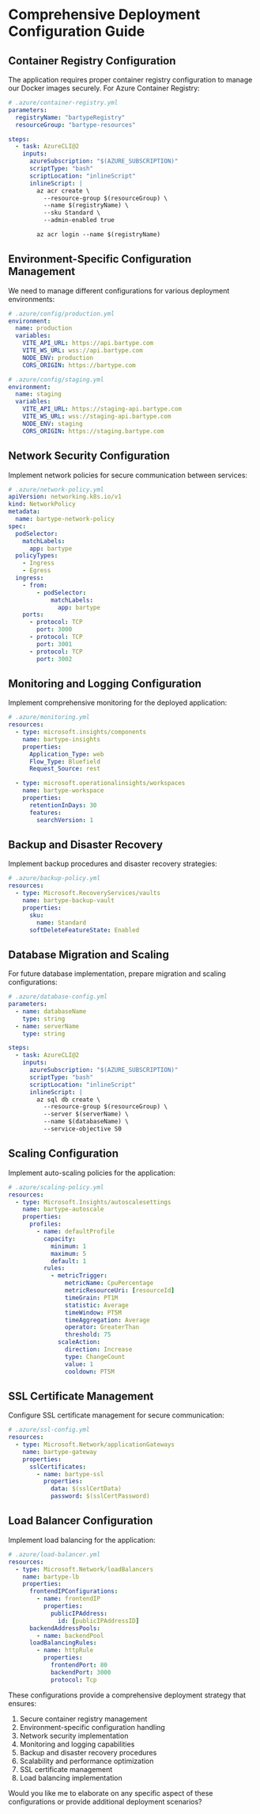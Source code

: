 # Comprehensive Deployment Configuration Guide

## Container Registry Configuration

The application requires proper container registry configuration to manage our Docker images securely. For Azure Container Registry:

```yaml
# .azure/container-registry.yml
parameters:
  registryName: "bartypeRegistry"
  resourceGroup: "bartype-resources"

steps:
  - task: AzureCLI@2
    inputs:
      azureSubscription: "$(AZURE_SUBSCRIPTION)"
      scriptType: "bash"
      scriptLocation: "inlineScript"
      inlineScript: |
        az acr create \
          --resource-group $(resourceGroup) \
          --name $(registryName) \
          --sku Standard \
          --admin-enabled true

        az acr login --name $(registryName)
```

## Environment-Specific Configuration Management

We need to manage different configurations for various deployment environments:

```yaml
# .azure/config/production.yml
environment:
  name: production
  variables:
    VITE_API_URL: https://api.bartype.com
    VITE_WS_URL: wss://api.bartype.com
    NODE_ENV: production
    CORS_ORIGIN: https://bartype.com

# .azure/config/staging.yml
environment:
  name: staging
  variables:
    VITE_API_URL: https://staging-api.bartype.com
    VITE_WS_URL: wss://staging-api.bartype.com
    NODE_ENV: staging
    CORS_ORIGIN: https://staging.bartype.com
```

## Network Security Configuration

Implement network policies for secure communication between services:

```yaml
# .azure/network-policy.yml
apiVersion: networking.k8s.io/v1
kind: NetworkPolicy
metadata:
  name: bartype-network-policy
spec:
  podSelector:
    matchLabels:
      app: bartype
  policyTypes:
    - Ingress
    - Egress
  ingress:
    - from:
        - podSelector:
            matchLabels:
              app: bartype
    ports:
      - protocol: TCP
        port: 3000
      - protocol: TCP
        port: 3001
      - protocol: TCP
        port: 3002
```

## Monitoring and Logging Configuration

Implement comprehensive monitoring for the deployed application:

```yaml
# .azure/monitoring.yml
resources:
  - type: microsoft.insights/components
    name: bartype-insights
    properties:
      Application_Type: web
      Flow_Type: Bluefield
      Request_Source: rest

  - type: microsoft.operationalinsights/workspaces
    name: bartype-workspace
    properties:
      retentionInDays: 30
      features:
        searchVersion: 1
```

## Backup and Disaster Recovery

Implement backup procedures and disaster recovery strategies:

```yaml
# .azure/backup-policy.yml
resources:
  - type: Microsoft.RecoveryServices/vaults
    name: bartype-backup-vault
    properties:
      sku:
        name: Standard
      softDeleteFeatureState: Enabled
```

## Database Migration and Scaling

For future database implementation, prepare migration and scaling configurations:

```yaml
# .azure/database-config.yml
parameters:
  - name: databaseName
    type: string
  - name: serverName
    type: string

steps:
  - task: AzureCLI@2
    inputs:
      azureSubscription: "$(AZURE_SUBSCRIPTION)"
      scriptType: "bash"
      scriptLocation: "inlineScript"
      inlineScript: |
        az sql db create \
          --resource-group $(resourceGroup) \
          --server $(serverName) \
          --name $(databaseName) \
          --service-objective S0
```

## Scaling Configuration

Implement auto-scaling policies for the application:

```yaml
# .azure/scaling-policy.yml
resources:
  - type: Microsoft.Insights/autoscalesettings
    name: bartype-autoscale
    properties:
      profiles:
        - name: defaultProfile
          capacity:
            minimum: 1
            maximum: 5
            default: 1
          rules:
            - metricTrigger:
                metricName: CpuPercentage
                metricResourceUri: [resourceId]
                timeGrain: PT1M
                statistic: Average
                timeWindow: PT5M
                timeAggregation: Average
                operator: GreaterThan
                threshold: 75
              scaleAction:
                direction: Increase
                type: ChangeCount
                value: 1
                cooldown: PT5M
```

## SSL Certificate Management

Configure SSL certificate management for secure communication:

```yaml
# .azure/ssl-config.yml
resources:
  - type: Microsoft.Network/applicationGateways
    name: bartype-gateway
    properties:
      sslCertificates:
        - name: bartype-ssl
          properties:
            data: $(sslCertData)
            password: $(sslCertPassword)
```

## Load Balancer Configuration

Implement load balancing for the application:

```yaml
# .azure/load-balancer.yml
resources:
  - type: Microsoft.Network/loadBalancers
    name: bartype-lb
    properties:
      frontendIPConfigurations:
        - name: frontendIP
          properties:
            publicIPAddress:
              id: [publicIPAddressID]
      backendAddressPools:
        - name: backendPool
      loadBalancingRules:
        - name: httpRule
          properties:
            frontendPort: 80
            backendPort: 3000
            protocol: Tcp
```

These configurations provide a comprehensive deployment strategy that ensures:

1. Secure container registry management
2. Environment-specific configuration handling
3. Network security implementation
4. Monitoring and logging capabilities
5. Backup and disaster recovery procedures
6. Scalability and performance optimization
7. SSL certificate management
8. Load balancing implementation

Would you like me to elaborate on any specific aspect of these configurations or provide additional deployment scenarios?
